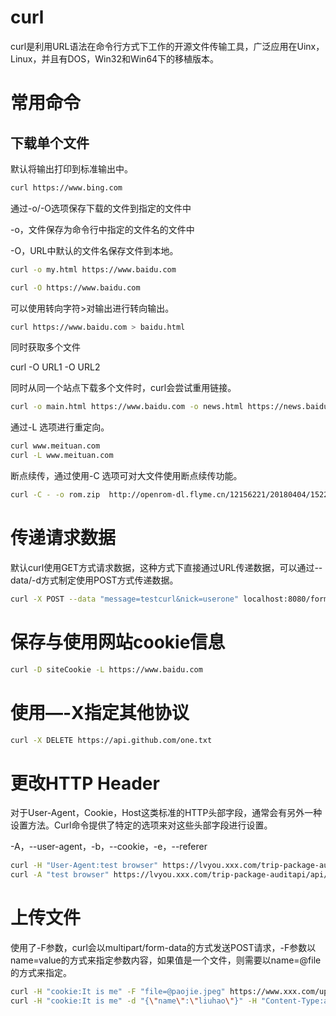 # curl

curl是利用URL语法在命令行方式下工作的开源文件传输工具，广泛应用在Uinx，Linux，并且有DOS，Win32和Win64下的移植版本。

# 常用命令

## 下载单个文件

默认将输出打印到标准输出中。

```bash
curl https://www.bing.com
```

通过-o/-O选项保存下载的文件到指定的文件中

-o，文件保存为命令行中指定的文件名的文件中

-O，URL中默认的文件名保存文件到本地。

```bash
curl -o my.html https://www.baidu.com

curl -O https://www.baidu.com
```

可以使用转向字符>对输出进行转向输出。

```bash
curl https://www.baidu.com > baidu.html
```

同时获取多个文件

curl -O URL1 -O URL2

同时从同一个站点下载多个文件时，curl会尝试重用链接。

```bash
curl -o main.html https://www.baidu.com -o news.html https://news.baidu.com/
```

通过-L 选项进行重定向。

```bash
curl www.meituan.com
curl -L www.meituan.com
```

断点续传，通过使用-C 选项可对大文件使用断点续传功能。

```bash
curl -C - -o rom.zip  http://openrom-dl.flyme.cn/12156221/20180404/1522826900034/flyme_Redmi-Note4x_136fei_6.8.4.3R-beta.zip
```

# 传递请求数据

默认curl使用GET方式请求数据，这种方式下直接通过URL传递数据，可以通过--data/-d方式制定使用POST方式传递数据。

```bash
curl -X POST --data "message=testcurl&nick=userone" localhost:8080/form_post
```

# 保存与使用网站cookie信息

```bash
curl -D siteCookie -L https://www.baidu.com
```

# 使用—-X指定其他协议

```bash
curl -X DELETE https://api.github.com/one.txt
```

# 更改HTTP Header

对于User-Agent，Cookie，Host这类标准的HTTP头部字段，通常会有另外一种设置方法。Curl命令提供了特定的选项来对这些头部字段进行设置。

-A，--user-agent，-b，--cookie，-e，--referer

```bash
curl -H "User-Agent:test browser" https://lvyou.xxx.com/trip-package-auditapi/api/biz/spu/image/upload
curl -A "test browser" https://lvyou.xxx.com/trip-package-auditapi/api/biz/spu/image/upload
```

# 上传文件

使用了-F参数，curl会以multipart/form-data的方式发送POST请求，-F参数以name=value的方式来指定参数内容，如果值是一个文件，则需要以name=@file的方式来指定。

```bash
curl -H "cookie:It is me" -F "file=@paojie.jpeg" https://www.xxx.com/upload
curl -H "cookie:It is me" -d "{\"name\":\"liuhao\"}" -H "Content-Type:application/json;charset=UTF-8" https://www.xx.com/changemodel
```